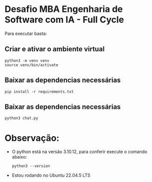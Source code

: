 # Desafio MBA Engenharia de Software com IA - Full Cycle

Para executar basta:

  ## Criar e ativar o ambiente virtual  
    python3 -m venv venv
    source venv/bin/activate
  
  ## Baixar as dependencias necessárias
  
    pip install -r requirements.txt
    
  
  ## Baixar as dependencias necessárias
    python3 chat.py

# Observação:
- O python está na versão 3.10.12, para conferir execute o comando abaixo:
    ```
    python3 --version
    ```
- Estou rodando no Ubuntu 22.04.5 LTS



